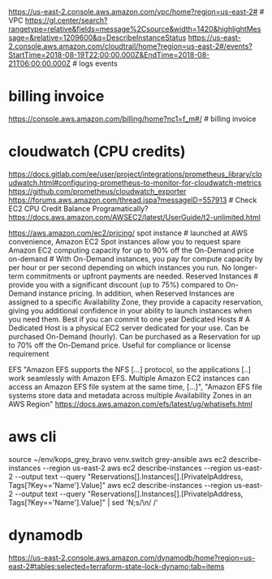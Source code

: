 https://us-east-2.console.aws.amazon.com/vpc/home?region=us-east-2# # VPC
https://gl.center/search?rangetype=relative&fields=message%2Csource&width=1420&highlightMessage=&relative=1209600&q=DescribeInstanceStatus
https://us-east-2.console.aws.amazon.com/cloudtrail/home?region=us-east-2#/events?StartTime=2018-08-19T22:00:00.000Z&EndTime=2018-08-21T06:00:00.000Z # logs events


# billing invoice
https://console.aws.amazon.com/billing/home?nc1=f_m#/ # billing invoice

# cloudwatch (CPU credits)
https://docs.gitlab.com/ee/user/project/integrations/prometheus_library/cloudwatch.html#configuring-prometheus-to-monitor-for-cloudwatch-metrics
https://github.com/prometheus/cloudwatch_exporter
https://forums.aws.amazon.com/thread.jspa?messageID=557913 # Check EC2 CPU Credit Balance Programatically?
https://docs.aws.amazon.com/AWSEC2/latest/UserGuide/t2-unlimited.html



https://aws.amazon.com/ec2/pricing/
spot instance # launched at AWS convenience, Amazon EC2 Spot instances allow you to request spare Amazon EC2 computing capacity for up to 90% off the On-Demand price
on-demand # With On-Demand instances, you pay for compute capacity by per hour or per second depending on which instances you run. No longer-term commitments or upfront payments are needed.
Reserved Instances # provide you with a significant discount (up to 75%) compared to On-Demand instance pricing. In addition, when Reserved Instances are assigned to a specific Availability Zone, they provide a capacity reservation, giving you additional confidence in your ability to launch instances when you need them. Best if you can commit to one year
Dedicated Hosts # A Dedicated Host is a physical EC2 server dedicated for your use. Can be purchased On-Demand (hourly).  Can be purchased as a Reservation for up to 70% off the On-Demand price. Useful for compliance or license requirement

EFS "Amazon EFS supports the NFS [...] protocol, so the applications [..] work seamlessly with Amazon EFS. Multiple Amazon EC2 instances can access an Amazon EFS file system at the same time, [...]", "Amazon EFS file systems store data and metadata across multiple Availability Zones in an AWS Region" https://docs.aws.amazon.com/efs/latest/ug/whatisefs.html

# aws cli
source ~/env/kops_grey_bravo
venv.switch grey-ansible
aws ec2  describe-instances --region us-east-2
aws ec2  describe-instances --region us-east-2 --output text --query "Reservations[].Instances[].[PrivateIpAddress, Tags[?Key=='Name'].Value]"
aws ec2  describe-instances --region us-east-2 --output text --query "Reservations[].Instances[].[PrivateIpAddress, Tags[?Key=='Name'].Value]" | sed 'N;s/\n/ /'

# dynamodb
https://us-east-2.console.aws.amazon.com/dynamodb/home?region=us-east-2#tables:selected=terraform-state-lock-dynamo;tab=items

